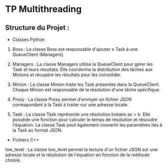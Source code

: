 # TP Multithreading 

## Structure du Projet : 

- Classes Python

1. Boss :
La classe Boss est responsable d'ajouter x Task à une QueueClient (Managers).

3. Managers :
La classe Managers utilise la QueueClient pour gérer les Task et leurs résultats. Elle coordonne la distribution des tâches aux Minions et récupère les résultats pour les consolider.

3. Minion :
La classe Minion traite les Task présentes dans la QueueClient. Chaque Minion est responsable de la résolution d'une tâche spécifique.

5. Proxy :
La classe Proxy permet d'envoyer un fichier JSON correspondant à la Task à traiter sur une adresse locale.

5. Task :
La classe Task représente une résolution linéaire ax = b. Elle possède une fonction pour calculer le temps de résolution et résoudre l'équation. La classe Task peut également convertir les paramètres liés à la Task au format JSON.

- Fichiers C++

low_level : La classe low_level permet la lecture d'un fichier JSON sur une adresse locale et la résolution de l'équation en fonction de la méthode choisie. 
